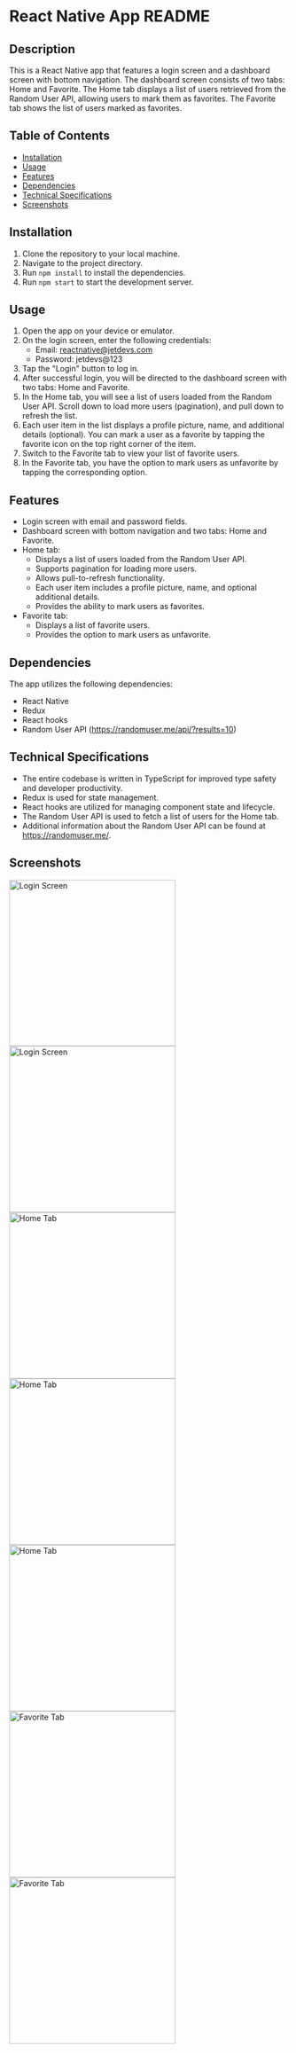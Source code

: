 # React Native App README

## Description
This is a React Native app that features a login screen and a dashboard screen with bottom navigation. The dashboard screen consists of two tabs: Home and Favorite. The Home tab displays a list of users retrieved from the Random User API, allowing users to mark them as favorites. The Favorite tab shows the list of users marked as favorites.

## Table of Contents
- [Installation](#installation)
- [Usage](#usage)
- [Features](#features)
- [Dependencies](#dependencies)
- [Technical Specifications](#technical-specifications)
- [Screenshots](#screenshots)

## Installation
1. Clone the repository to your local machine.
2. Navigate to the project directory.
3. Run `npm install` to install the dependencies.
4. Run `npm start` to start the development server.

## Usage
1. Open the app on your device or emulator.
2. On the login screen, enter the following credentials:
   - Email: reactnative@jetdevs.com
   - Password: jetdevs@123
3. Tap the "Login" button to log in.
4. After successful login, you will be directed to the dashboard screen with two tabs: Home and Favorite.
5. In the Home tab, you will see a list of users loaded from the Random User API. Scroll down to load more users (pagination), and pull down to refresh the list.
6. Each user item in the list displays a profile picture, name, and additional details (optional). You can mark a user as a favorite by tapping the favorite icon on the top right corner of the item.
7. Switch to the Favorite tab to view your list of favorite users.
8. In the Favorite tab, you have the option to mark users as unfavorite by tapping the corresponding option.

## Features
- Login screen with email and password fields.
- Dashboard screen with bottom navigation and two tabs: Home and Favorite.
- Home tab:
  - Displays a list of users loaded from the Random User API.
  - Supports pagination for loading more users.
  - Allows pull-to-refresh functionality.
  - Each user item includes a profile picture, name, and optional additional details.
  - Provides the ability to mark users as favorites.
- Favorite tab:
  - Displays a list of favorite users.
  - Provides the option to mark users as unfavorite.

## Dependencies
The app utilizes the following dependencies:
- React Native
- Redux
- React hooks
- Random User API (https://randomuser.me/api/?results=10)

## Technical Specifications
- The entire codebase is written in TypeScript for improved type safety and developer productivity.
- Redux is used for state management.
- React hooks are utilized for managing component state and lifecycle.
- The Random User API is used to fetch a list of users for the Home tab.
- Additional information about the Random User API can be found at https://randomuser.me/.

## Screenshots
<img src="https://firebasestorage.googleapis.com/v0/b/chatwithchat2.appspot.com/o/Screenshot_20230606-181504.png?alt=media&token=35d9105c-9917-4b1b-90d3-ad609ba639a5" alt="Login Screen" width="300px">
<img src="https://firebasestorage.googleapis.com/v0/b/chatwithchat2.appspot.com/o/Screenshot_20230606-181516.png?alt=media&token=4d8b99b9-2b66-4893-9e35-cf9670b6022b" width="300px" alt="Login Screen">
<img src="https://firebasestorage.googleapis.com/v0/b/chatwithchat2.appspot.com/o/Screenshot_20230606-181826.png?alt=media&token=da195c19-4e1d-478b-999a-338e5592f2fc" width="300px" alt="Home Tab">
<img src="https://firebasestorage.googleapis.com/v0/b/chatwithchat2.appspot.com/o/Screenshot_20230606-181809.png?alt=media&token=696f8f58-702e-4ddf-8a21-649170f26bcd" width="300px" alt="Home Tab">
<img src="https://firebasestorage.googleapis.com/v0/b/chatwithchat2.appspot.com/o/Screenshot_20230606-182644.png?alt=media&token=0091b5ab-0479-4c21-b81f-d0ff5c9d376f" width="300px" alt="Home Tab">
<img src="https://firebasestorage.googleapis.com/v0/b/chatwithchat2.appspot.com/o/Screenshot_20230606-181812.png?alt=media&token=f3b088c2-b396-4d80-8ed4-fe4d72931f1e" width="300px" alt="Favorite Tab">
<img src="https://firebasestorage.googleapis.com/v0/b/chatwithchat2.appspot.com/o/Screenshot_20230606-181819.png?alt=media&token=6d2cf27f-e45d-45e1-9ba3-6fd54b4ef7ef" width="300px" alt="Favorite Tab">